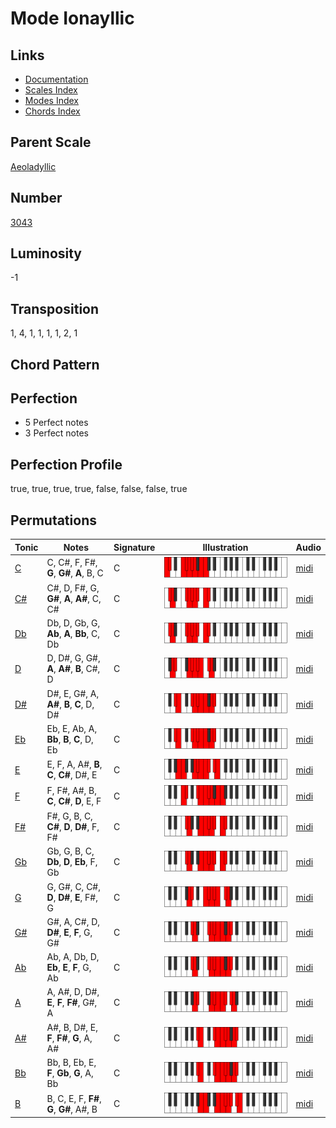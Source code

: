 # Mode Ionayllic

## Links

- [Documentation](README.md)
- [Scales Index](Scales.md)
- [Modes Index](Modes.md)
- [Chords Index](Chords.md)

## Parent Scale

[Aeoladyllic](ScaleAeoladyllic.md)

## Number

[3043](https://ianring.com/musictheory/scales/3043)

## Luminosity

-1

## Transposition

1, 4, 1, 1, 1, 1, 2, 1

## Chord Pattern



## Perfection

- 5 Perfect notes
- 3 Perfect notes

## Perfection Profile

true, true, true, true, false, false, false, true

## Permutations

| Tonic | Notes | Signature | Illustration | Audio |
|-------|-------|-----------|--------------|-------|
| [C](ModeCNaturalIonayllic.md) | C, C#, F, F#, **G**, **G#**, **A**, B, C | C | ![CNaturalIonayllic](ModeCNaturalIonayllic.png) | [midi](https://github.com/edipermadi/music/blob/main/docs/ModeCNaturalIonayllic.mid?raw=true) |
| [C#](ModeCSharpIonayllic.md) | C#, D, F#, G, **G#**, **A**, **A#**, C, C# | C | ![CSharpIonayllic](ModeCSharpIonayllic.png) | [midi](https://github.com/edipermadi/music/blob/main/docs/ModeCSharpIonayllic.mid?raw=true) |
| [Db](ModeDFlatIonayllic.md) | Db, D, Gb, G, **Ab**, **A**, **Bb**, C, Db | C | ![DFlatIonayllic](ModeDFlatIonayllic.png) | [midi](https://github.com/edipermadi/music/blob/main/docs/ModeDFlatIonayllic.mid?raw=true) |
| [D](ModeDNaturalIonayllic.md) | D, D#, G, G#, **A**, **A#**, **B**, C#, D | C | ![DNaturalIonayllic](ModeDNaturalIonayllic.png) | [midi](https://github.com/edipermadi/music/blob/main/docs/ModeDNaturalIonayllic.mid?raw=true) |
| [D#](ModeDSharpIonayllic.md) | D#, E, G#, A, **A#**, **B**, **C**, D, D# | C | ![DSharpIonayllic](ModeDSharpIonayllic.png) | [midi](https://github.com/edipermadi/music/blob/main/docs/ModeDSharpIonayllic.mid?raw=true) |
| [Eb](ModeEFlatIonayllic.md) | Eb, E, Ab, A, **Bb**, **B**, **C**, D, Eb | C | ![EFlatIonayllic](ModeEFlatIonayllic.png) | [midi](https://github.com/edipermadi/music/blob/main/docs/ModeEFlatIonayllic.mid?raw=true) |
| [E](ModeENaturalIonayllic.md) | E, F, A, A#, **B**, **C**, **C#**, D#, E | C | ![ENaturalIonayllic](ModeENaturalIonayllic.png) | [midi](https://github.com/edipermadi/music/blob/main/docs/ModeENaturalIonayllic.mid?raw=true) |
| [F](ModeFNaturalIonayllic.md) | F, F#, A#, B, **C**, **C#**, **D**, E, F | C | ![FNaturalIonayllic](ModeFNaturalIonayllic.png) | [midi](https://github.com/edipermadi/music/blob/main/docs/ModeFNaturalIonayllic.mid?raw=true) |
| [F#](ModeFSharpIonayllic.md) | F#, G, B, C, **C#**, **D**, **D#**, F, F# | C | ![FSharpIonayllic](ModeFSharpIonayllic.png) | [midi](https://github.com/edipermadi/music/blob/main/docs/ModeFSharpIonayllic.mid?raw=true) |
| [Gb](ModeGFlatIonayllic.md) | Gb, G, B, C, **Db**, **D**, **Eb**, F, Gb | C | ![GFlatIonayllic](ModeGFlatIonayllic.png) | [midi](https://github.com/edipermadi/music/blob/main/docs/ModeGFlatIonayllic.mid?raw=true) |
| [G](ModeGNaturalIonayllic.md) | G, G#, C, C#, **D**, **D#**, **E**, F#, G | C | ![GNaturalIonayllic](ModeGNaturalIonayllic.png) | [midi](https://github.com/edipermadi/music/blob/main/docs/ModeGNaturalIonayllic.mid?raw=true) |
| [G#](ModeGSharpIonayllic.md) | G#, A, C#, D, **D#**, **E**, **F**, G, G# | C | ![GSharpIonayllic](ModeGSharpIonayllic.png) | [midi](https://github.com/edipermadi/music/blob/main/docs/ModeGSharpIonayllic.mid?raw=true) |
| [Ab](ModeAFlatIonayllic.md) | Ab, A, Db, D, **Eb**, **E**, **F**, G, Ab | C | ![AFlatIonayllic](ModeAFlatIonayllic.png) | [midi](https://github.com/edipermadi/music/blob/main/docs/ModeAFlatIonayllic.mid?raw=true) |
| [A](ModeANaturalIonayllic.md) | A, A#, D, D#, **E**, **F**, **F#**, G#, A | C | ![ANaturalIonayllic](ModeANaturalIonayllic.png) | [midi](https://github.com/edipermadi/music/blob/main/docs/ModeANaturalIonayllic.mid?raw=true) |
| [A#](ModeASharpIonayllic.md) | A#, B, D#, E, **F**, **F#**, **G**, A, A# | C | ![ASharpIonayllic](ModeASharpIonayllic.png) | [midi](https://github.com/edipermadi/music/blob/main/docs/ModeASharpIonayllic.mid?raw=true) |
| [Bb](ModeBFlatIonayllic.md) | Bb, B, Eb, E, **F**, **Gb**, **G**, A, Bb | C | ![BFlatIonayllic](ModeBFlatIonayllic.png) | [midi](https://github.com/edipermadi/music/blob/main/docs/ModeBFlatIonayllic.mid?raw=true) |
| [B](ModeBNaturalIonayllic.md) | B, C, E, F, **F#**, **G**, **G#**, A#, B | C | ![BNaturalIonayllic](ModeBNaturalIonayllic.png) | [midi](https://github.com/edipermadi/music/blob/main/docs/ModeBNaturalIonayllic.mid?raw=true) |
